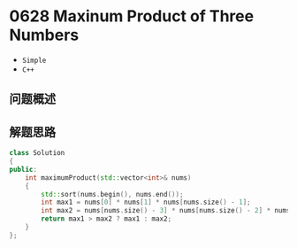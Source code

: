 # 0628 Maxinum Product of Three Numbers

- `Simple`
- `C++`

## 问题概述


## 解题思路

``` C++
class Solution
{
public:
	int maximumProduct(std::vector<int>& nums)
	{
		std::sort(nums.begin(), nums.end());
		int max1 = nums[0] * nums[1] * nums[nums.size() - 1];
		int max2 = nums[nums.size() - 3] * nums[nums.size() - 2] * nums[nums.size() - 1];
		return max1 > max2 ? max1 : max2;
	}
};
```

